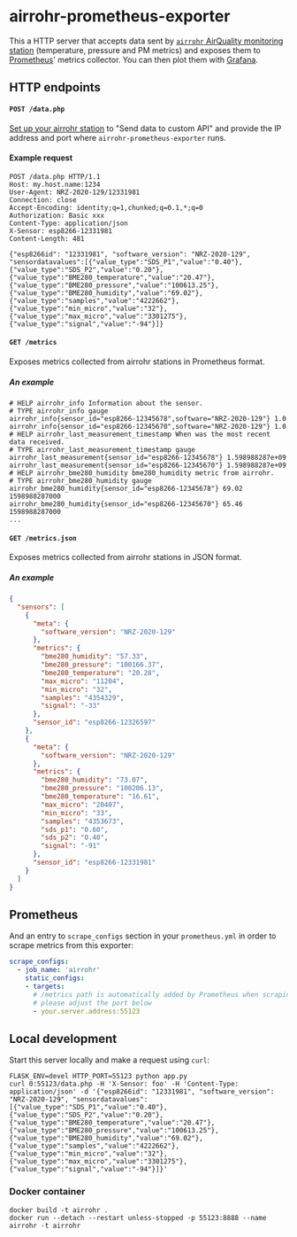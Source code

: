 # airrohr-prometheus-exporter
This a HTTP server that accepts data sent by [`airrohr` AirQuality monitoring station](https://github.com/Naesstrom/Airrohr-kit) (temperature, pressure and PM metrics) and exposes them to [Prometheus](https://prometheus.io/)' metrics collector. You can then plot them with [Grafana](https://grafana.com/).

## HTTP endpoints

#### `POST /data.php`

[Set up your airrohr station](https://sensor.community/en/sensors/dnms#Configure_the_station) to "Send data to custom API" and provide the IP address and port where `airrohr-prometheus-exporter` runs.

#### Example request

```
POST /data.php HTTP/1.1
Host: my.host.name:1234
User-Agent: NRZ-2020-129/12331981
Connection: close
Accept-Encoding: identity;q=1,chunked;q=0.1,*;q=0
Authorization: Basic xxx
Content-Type: application/json
X-Sensor: esp8266-12331981
Content-Length: 481

{"esp8266id": "12331981", "software_version": "NRZ-2020-129", "sensordatavalues":[{"value_type":"SDS_P1","value":"0.40"},{"value_type":"SDS_P2","value":"0.20"},{"value_type":"BME280_temperature","value":"20.47"},{"value_type":"BME280_pressure","value":"100613.25"},{"value_type":"BME280_humidity","value":"69.02"},{"value_type":"samples","value":"4222662"},{"value_type":"min_micro","value":"32"},{"value_type":"max_micro","value":"3301275"},{"value_type":"signal","value":"-94"}]}
```

#### `GET /metrics`

Exposes metrics collected from airrohr stations in Prometheus format.

##### An example

```
# HELP airrohr_info Information about the sensor.
# TYPE airrohr_info gauge
airrohr_info{sensor_id="esp8266-12345678",software="NRZ-2020-129"} 1.0
airrohr_info{sensor_id="esp8266-12345670",software="NRZ-2020-129"} 1.0
# HELP airrohr_last_measurement_timestamp When was the most recent data received.
# TYPE airrohr_last_measurement_timestamp gauge
airrohr_last_measurement{sensor_id="esp8266-12345678"} 1.598988287e+09
airrohr_last_measurement{sensor_id="esp8266-12345670"} 1.598988287e+09
# HELP airrohr_bme280_humidity bme280_humidity metric from airrohr.
# TYPE airrohr_bme280_humidity gauge
airrohr_bme280_humidity{sensor_id="esp8266-12345678"} 69.02 1598988287000
airrohr_bme280_humidity{sensor_id="esp8266-12345670"} 65.46 1598988287000
...
```

#### `GET /metrics.json`

Exposes metrics collected from airrohr stations in JSON format.

##### An example

```json
{
  "sensors": [
    {
      "meta": {
        "software_version": "NRZ-2020-129"
      }, 
      "metrics": {
        "bme280_humidity": "57.33", 
        "bme280_pressure": "100166.37", 
        "bme280_temperature": "20.28", 
        "max_micro": "11204", 
        "min_micro": "32", 
        "samples": "4354329", 
        "signal": "-33"
      }, 
      "sensor_id": "esp8266-12326597"
    }, 
    {
      "meta": {
        "software_version": "NRZ-2020-129"
      }, 
      "metrics": {
        "bme280_humidity": "73.07", 
        "bme280_pressure": "100206.13", 
        "bme280_temperature": "16.61", 
        "max_micro": "20407", 
        "min_micro": "33", 
        "samples": "4353673", 
        "sds_p1": "0.60", 
        "sds_p2": "0.40", 
        "signal": "-91"
      }, 
      "sensor_id": "esp8266-12331981"
    }
  ]
}
```

## Prometheus

And an entry to `scrape_configs` section in your `prometheus.yml` in order to scrape metrics from this exporter:

```yaml
scrape_configs:
  - job_name: 'airrohr'
    static_configs:
    - targets:
      # /metrics path is automatically added by Prometheus when scraping metrics
      # please adjust the port below
      - your.server.address:55123
```


## Local development

Start this server locally and make a request using `curl`:

```
FLASK_ENV=devel HTTP_PORT=55123 python app.py
curl 0:55123/data.php -H 'X-Sensor: foo' -H 'Content-Type: application/json' -d '{"esp8266id": "12331981", "software_version": "NRZ-2020-129", "sensordatavalues":[{"value_type":"SDS_P1","value":"0.40"},{"value_type":"SDS_P2","value":"0.20"},{"value_type":"BME280_temperature","value":"20.47"},{"value_type":"BME280_pressure","value":"100613.25"},{"value_type":"BME280_humidity","value":"69.02"},{"value_type":"samples","value":"4222662"},{"value_type":"min_micro","value":"32"},{"value_type":"max_micro","value":"3301275"},{"value_type":"signal","value":"-94"}]}'
```

### Docker container

```
docker build -t airrohr .
docker run --detach --restart unless-stopped -p 55123:8888 --name airrohr -t airrohr
```
